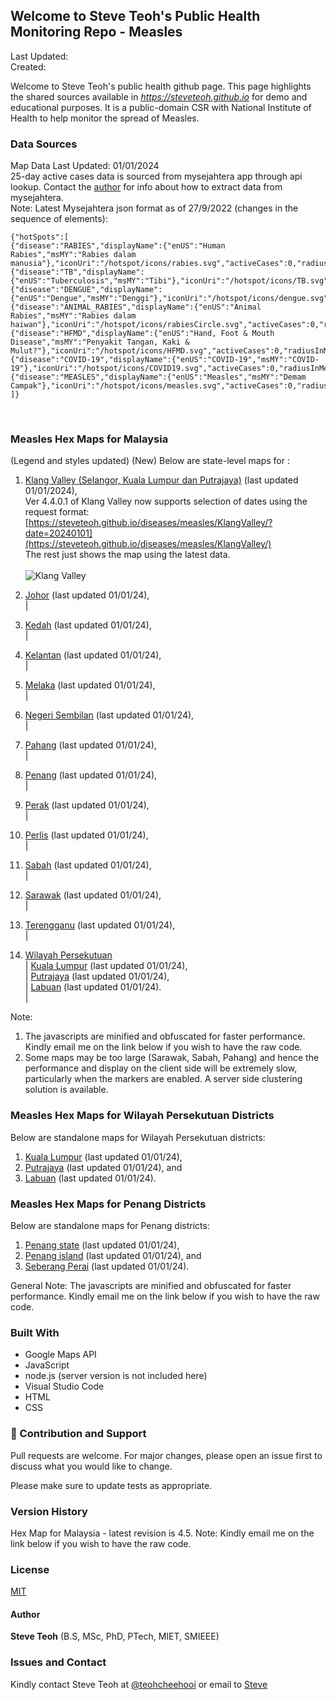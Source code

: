 ﻿## Welcome to Steve Teoh's Public Health Monitoring Repo - Measles

Last Updated: 
<br/>Created:  

Welcome to Steve Teoh's public health github page. This page highlights the shared sources available in _https://steveteoh.github.io_ for demo and educational purposes. It is a public-domain CSR with National Institute of Health to help monitor the spread of Measles.

### Data Sources
Map Data Last Updated: 01/01/2024<br>
25-day active cases data is sourced from mysejahtera app through api lookup. Contact the [author](mailto:chteoh@ieee.org?subject=Mysejahtera "Mysejahtera") for info about how to extract data from mysejahtera.<br>
Note: 
Latest Mysejahtera json format as of 27/9/2022 (changes in the sequence of elements):
```
{"hotSpots":[
{"disease":"RABIES","displayName":{"enUS":"Human Rabies","msMY":"Rabies dalam manusia"},"iconUri":"/hotspot/icons/rabies.svg","activeCases":0,"radiusInMeters":1000.0,"durationInDays":90},
{"disease":"TB","displayName":{"enUS":"Tuberculosis","msMY":"Tibi"},"iconUri":"/hotspot/icons/TB.svg","activeCases":0,"radiusInMeters":1000.0,"durationInDays":60},
{"disease":"DENGUE","displayName":{"enUS":"Dengue","msMY":"Denggi"},"iconUri":"/hotspot/icons/dengue.svg","activeCases":0,"radiusInMeters":200.0,"durationInDays":14},
{"disease":"ANIMAL_RABIES","displayName":{"enUS":"Animal Rabies","msMY":"Rabies dalam haiwan"},"iconUri":"/hotspot/icons/rabiesCircle.svg","activeCases":0,"radiusInMeters":5000.0,"durationInDays":180},
{"disease":"HFMD","displayName":{"enUS":"Hand, Foot & Mouth Disease","msMY":"Penyakit Tangan, Kaki & Mulut?"},"iconUri":"/hotspot/icons/HFMD.svg","activeCases":0,"radiusInMeters":5000.0,"durationInDays":7},
{"disease":"COVID-19","displayName":{"enUS":"COVID-19","msMY":"COVID-19"},"iconUri":"/hotspot/icons/COVID19.svg","activeCases":0,"radiusInMeters":1000.0,"durationInDays":14},
{"disease":"MEASLES","displayName":{"enUS":"Measles","msMY":"Demam Campak"},"iconUri":"/hotspot/icons/measles.svg","activeCases":0,"radiusInMeters":1000.0,"durationInDays":25}
]}
```
<br>

### Measles Hex Maps for Malaysia
(Legend and styles updated)  (New)
Below are state-level maps for : <br>
1. [Klang Valley (Selangor, Kuala Lumpur dan Putrajaya)](https://steveteoh.github.io/diseases/measles/KlangValley/) (last updated 01/01/2024), <br>
   Ver 4.4.0.1 of Klang Valley now supports selection of dates using the request format: <br>
   [https://steveteoh.github.io/diseases/measles/KlangValley/?date=20240101](https://steveteoh.github.io/diseases/measles/KlangValley/) <br>
   The rest just shows the map using the latest data. <br><br>   ![Klang Valley](https://steveteoh.github.io/img/ms-klangvalley.jpg)

2. [Johor](http://steveteoh.github.io/diseases/measles/Johor/?date=20230611) (last updated 01/01/24), <br>        |
3. [Kedah](https://steveteoh.github.io/diseases/measles/Kedah/?date=20230611) (last updated 01/01/24), <br>  |
4. [Kelantan](https://steveteoh.github.io/diseases/measles/Kelantan/?date=20230611) (last updated 01/01/24), <br>  |
5. [Melaka](http://steveteoh.github.io/diseases/measles/Melaka/?date=20230611) (last updated 01/01/24), <br>  |
6. [Negeri Sembilan](http://steveteoh.github.io/diseases/measles/NegeriSembilan/?date=20230611) (last updated 01/01/24), <br>  |
7. [Pahang](https://steveteoh.github.io/diseases/measles/Pahang/?date=20230611) (last updated 01/01/24), <br>  |
8. [Penang](http://steveteoh.github.io/diseases/measles/Penang/?date=20230611) (last updated 01/01/24), <br>  |
9. [Perak](https://steveteoh.github.io/diseases/measles/Perak/?date=20230611) (last updated 01/01/24), <br>  |
10. [Perlis](https://steveteoh.github.io/diseases/measles/Perlis/?date=20230611) (last updated 01/01/24), <br>  |
11. [Sabah](http://steveteoh.github.io/diseases/measles/Sabah/?date=20230611) (last updated 01/01/24), <br>  |
12. [Sarawak](http://steveteoh.github.io/diseases/measles/Sarawak/?date=20230611) (last updated 01/01/24), <br>  |
13. [Terengganu](https://steveteoh.github.io/diseases/measles/Terengganu/?date=20230611) (last updated 01/01/24), <br>  |
14. [Wilayah Persekutuan](http://steveteoh.github.io/diseases/measles/Wilayah/) <br>  |
    [Kuala Lumpur](http://steveteoh.github.io/diseases/measles/KualaLumpur/) (last updated 01/01/24), <br>  |
    [Putrajaya](http://steveteoh.github.io/diseases/measles/Putrajaya/) (last updated 01/01/24), <br>  |
    [Labuan](http://steveteoh.github.io/diseases/measles/Labuan/) (last updated 01/01/24).<br>  | 
 
Note: 
1. The javascripts are minified and obfuscated for faster performance. Kindly email me on the link below if you wish to have the raw code. 
2. Some maps may be too large (Sarawak, Sabah, Pahang) and hence the performance and display on the client side will be extremely slow, particularly when the markers are enabled. 
   A server side clustering solution is available.


### Measles Hex Maps for Wilayah Persekutuan Districts
Below are standalone maps for Wilayah Persekutuan districts: <br>
1. [Kuala Lumpur](http://steveteoh.github.io/diseases/measles/KualaLumpur) (last updated 01/01/24),<br>
2. [Putrajaya](http://steveteoh.github.io/diseases/measles/Putrajaya) (last updated 01/01/24), and<br>
3. [Labuan](http://steveteoh.github.io/diseases/measles/Labuan) (last updated 01/01/24).<br>

### Measles Hex Maps for Penang Districts
Below are standalone maps for Penang districts: <br>
1. [Penang state](http://steveteoh.github.io/diseases/measles/Penang/index.html) (last updated 01/01/24),  <br>
2. [Penang island](http://steveteoh.github.io/diseases/measles/Penang/island.html) (last updated 01/01/24), and  <br>
3. [Seberang Perai](http://steveteoh.github.io/diseases/measles/Penang/perai.html) (last updated 01/01/24). <br>

General Note: The javascripts are minified and obfuscated for faster performance. Kindly email me on the link below if you wish to have the raw code. 


### Built With

- Google Maps API
- JavaScript
- node.js (server version is not included here)
- Visual Studio Code
- HTML
- CSS

### 🤝 Contribution and Support
Pull requests are welcome. For major changes, please open an issue first to discuss what you would like to change.

Please make sure to update tests as appropriate.

### Version History
Hex Map for Malaysia - latest revision is 4.5.
Note: Kindly email me on the link below if you wish to have the raw code. 

### License
[MIT](https://steveteoh.github.io/diseases/measles/LICENSE)

#### Author
**Steve Teoh** (B.S, MSc, PhD, PTech, MIET, SMIEEE)

### Issues and Contact
Kindly contact Steve Teoh at [@teohcheehooi](https://twitter.com/teohcheehooi) or email to [Steve](mailto:chteoh@ieee.org?subject=Map "Map")
